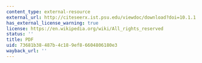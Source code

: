 ```yaml
---
content_type: external-resource
external_url: http://citeseerx.ist.psu.edu/viewdoc/download?doi=10.1.1.107.5156&rep=rep1&type=pdf
has_external_license_warning: true
license: https://en.wikipedia.org/wiki/All_rights_reserved
status: ''
title: PDF
uid: 73681b38-487b-4c18-9ef8-6604806180e3
wayback_url: ''
---
```

